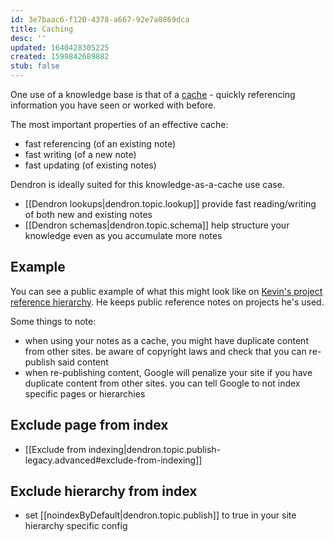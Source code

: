 ```yaml
---
id: 3e7baac6-f120-4378-a667-92e7a0869dca
title: Caching
desc: ''
updated: 1640428305225
created: 1599842689882
stub: false
---
```

One use of a knowledge base is that of a [cache](https://en.wikipedia.org/wiki/Cache_(computing)) - quickly referencing information you have seen or worked with before. 

The most important properties of an effective cache:

- fast referencing (of an existing note)
- fast writing (of a new note)
- fast updating (of existing notes)

Dendron is ideally suited for this knowledge-as-a-cache use case. 

- [[Dendron lookups|dendron.topic.lookup]] provide fast reading/writing of both new and existing notes
- [[Dendron schemas|dendron.topic.schema]] help structure your knowledge even as you accumulate more notes

## Example

You can see a public example of what this might look like on [Kevin's project reference hierarchy](https://www.kevinslin.com/notes/3dd58f62-fee5-4f93-b9f1-b0f0f59a9b64.html). He keeps public reference notes on projects he's used. 

Some things to note: 

- when using your notes as a cache, you might have duplicate content from other sites. be aware of copyright laws and check that you can re-publish said content
- when re-publishing content, Google will penalize your site if you have duplicate content from other sites. you can tell Google to not index specific pages or hierarchies
    

## Exclude page from index

- [[Exclude from indexing|dendron.topic.publish-legacy.advanced#exclude-from-indexing]]

## Exclude hierarchy from index

- set [[noindexByDefault|dendron.topic.publish]] to true in your site hierarchy specific config

